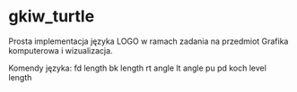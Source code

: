 # gkiw_turtle
Prosta implementacja języka LOGO w ramach zadania na przedmiot Grafika komputerowa i wizualizacja.

Komendy języka:
fd length
bk length
rt angle
lt angle
pu
pd
koch level length

